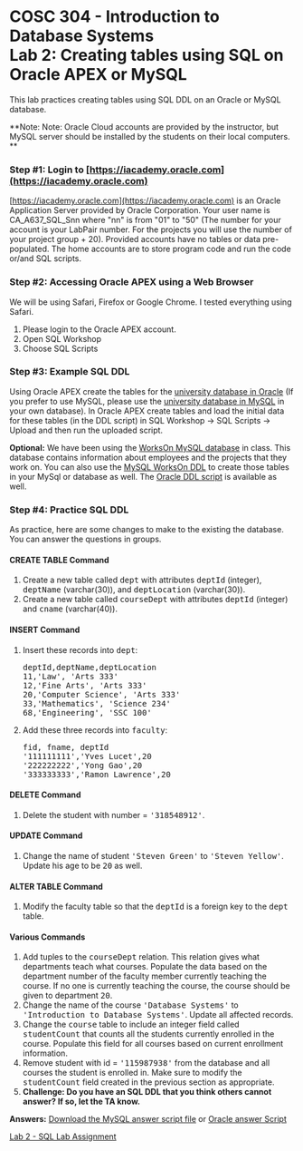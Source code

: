 # COSC 304 - Introduction to Database Systems<br>Lab 2: Creating tables using SQL on Oracle APEX or MySQL

This lab practices creating tables using SQL DDL on an Oracle or MySQL database.

**Note:  Note: Oracle Cloud accounts are provided by the instructor, but MySQL server should be installed by the students on their local computers. **

### Step #1: Login to [https://iacademy.oracle.com](https://iacademy.oracle.com)

[https://iacademy.oracle.com](https://iacademy.oracle.com) is an Oracle Application Server provided by Oracle Corporation. Your user name is CA_A637_SQL_Snn where "nn" is from "01" to "50" (The number for your account is your LabPair number. For the projects you will use the number of your project group + 20). Provided accounts have no tables or data pre-populated. The home accounts are to store program code and run the code or/and SQL scripts.  


### Step #2: Accessing Oracle APEX using a Web Browser

We will be using Safari, Firefox or Google Chrome. I tested everything using Safari. 

<ol>
<li> Please login to the Oracle APEX account.
<li> Open SQL Workshop
<li> Choose SQL Scripts
</ol>

### Step #3: Example SQL DDL

Using Oracle APEX create the tables for the  [university database in Oracle](university_Oracle_DDL.sql) (If you prefer to use MySQL, please use the [university database in MySQL](university_MySQL_DDL.txt) in your own database).  In Oracle APEX create tables and load the initial data for these tables (in the DDL script) in SQL Workshop -> SQL Scripts -> Upload and then run the uploaded script.  

**Optional:** We have been using the [WorksOn MySQL database](http://people.ok.ubc.ca/rlawrenc/teaching/304/Notes/DB/MySQL_WorksOn_DDL.sql) in class.  This database contains information about employees and the projects that they work on. You can also use the [MySQL WorksOn DDL](http://people.ok.ubc.ca/rlawrenc/teaching/304/Notes/DB/MySQL_WorksOn_DDL.sql) to create those tables in your MySql or database as well. The [Oracle DDL script](Oracle_WorksOn_DDL.sql) is available as well. 

### Step #4: Practice SQL DDL

As practice, here are some changes to make to the existing the database.  You can answer the questions in groups.

#### CREATE TABLE Command

<ol>
<li>Create a new table called <tt>dept</tt> with attributes <tt>deptId</tt> (integer), <tt>deptName</tt> (varchar(30)), and <tt>deptLocation</tt> (varchar(30)).</li>

<li>Create a new table called <tt>courseDept</tt> with attributes <tt>deptId</tt> (integer) and <tt>cname</tt> (varchar(40)).</li>
</ol>

#### INSERT Command

<ol>
<li>Insert these records into <tt>dept</tt>:
<pre>
deptId,deptName,deptLocation
11,'Law', 'Arts 333'
12,'Fine Arts', 'Arts 333'
20,'Computer Science', 'Arts 333'
33,'Mathematics', 'Science 234'
68,'Engineering', 'SSC 100'
</pre></li>

<li>Add these three records into <tt>faculty</tt>:
<pre>
fid, fname, deptId
'111111111','Yves Lucet',20
'222222222','Yong Gao',20
'333333333','Ramon Lawrence',20
</pre></li>
</ol>

#### DELETE Command

<ol>
<li>Delete the student with number = <tt>'318548912'</tt>.</li>
</ol>

#### UPDATE Command

<ol>
<li>Change the name of student <tt>'Steven Green'</tt> to <tt>'Steven Yellow'</tt>.  Update his age to be <tt>20</tt> as well.</li>
</ol>

#### ALTER TABLE Command

<ol>
<li>Modify the faculty table so that the <tt>deptId</tt> is a foreign key to the <tt>dept</tt> table.</li>
</ol>

#### Various Commands

<ol>
<li>Add tuples to the <tt>courseDept</tt> relation.  This relation gives what departments teach what courses.  Populate the data based on the department number of the faculty member currently teaching the course.  If no one is currently teaching the course, the course should be given to department <tt>20</tt>.</li>

<li>Change the name of the course <tt>'Database Systems'</tt> to <tt>'Introduction to Database Systems'</tt>.  Update all affected records.</li>

<li>Change the <tt>course</tt> table to include an integer field called <tt>studentCount</tt> that counts all the students currently enrolled in the course.  Populate this field for all courses based on current enrollment information.</li>

<li>Remove student with id = <tt>'115987938'</tt> from the database and all courses the student is enrolled in.  Make sure to modify the <tt>studentCount</tt> field created in the previous section as appropriate.</li>


<li><B>Challenge: Do you have an SQL DDL that you think others cannot answer?  If so, let the TA know.</B></li>

</ol>

**Answers:**  <a href="labAnswers_DDL.txt">Download the MySQL answer script file</a> or <a href="OracleLab2Answers_DDL.sql">Oracle answer Script</a></p>

[Lab 2 - SQL Lab Assignment](assign/)

